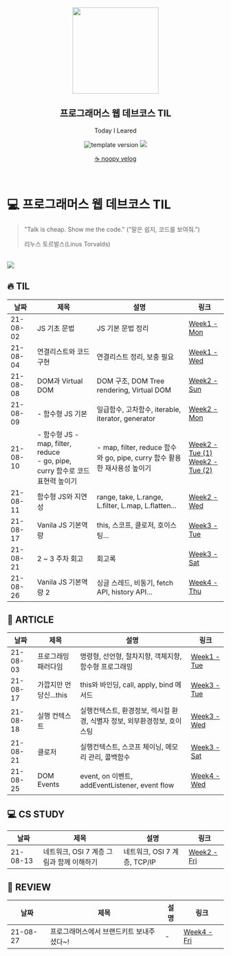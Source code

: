 <br/>
<p align="middle" >
  <img width="200px;" src="./src/images/prgms-logo.png"/>
</p>
<h2 align="middle">프로그래머스 웹 데브코스 TIL</h2>
<p align="middle">Today I Leared</p>
<p align="middle">
  <img src="https://img.shields.io/badge/version-1.0.0-blue?style=flat-square" alt="template version"/>
  <img src="https://img.shields.io/badge/language-md-md.svg?style=flat-square"/>
</p>

<p align="middle">
  <a href="https://velog.io/@jeongs">☕ noopy velog</a>  
</p>

<br/>

# 💻 프로그래머스 웹 데브코스 TIL

> "Talk is cheap. Show me the code."
> ("말은 쉽지, 코드를 보여줘.")
>
> 리누스 토르발스(Linus Torvalds)

<br/>


<img src='https://user-images.githubusercontent.com/68528752/112266619-99131300-8cb7-11eb-87e6-804f7b2e14f1.png'>

## 🔥 TIL

|날짜|제목|설명|링크|
|---|---|---|---|
|21-08-02|JS 기초 문법|JS 기본 문법 정리|[Week1 - Mon](https://velog.io/@jeongs/TIL-JS-기초-문법)|
|21-08-04|연결리스트와 코드 구현|연결리스트 정리, 보충 필요|[Week1 - Wed](https://velog.io/@jeongs/자료구조-연결리스트와-코드-구현)|
|21-08-08|DOM과 Virtual DOM|DOM 구조, DOM Tree rendering, Virtual DOM|[Week2 - Sun](https://velog.io/@jeongs/TIL-DOM과-Virtual-DOM)|
|21-08-09|- 함수형 JS 기본 |일급함수, 고차함수, iterable, iterator, generator|[Week2 - Mon](https://velog.io/@jeongs/TIL-함수형-프로그래밍)|
|21-08-10|- 함수형 JS - map, filter, reduce<br> - go, pipe, curry 함수로 코드 표현력 높이기|- map, filter, reduce 함수와 go, pipe, curry 함수 활용한 재사용성 높이기|[Week2 - Tue (1)](https://velog.io/@jeongs/TIL-함수형-JS-map-filter-reduce)<br>[Week2 - Tue (2)](https://velog.io/@jeongs/TIL-go-pipe-함수로-코드-표현력-높이기)|
|21-08-11|함수형 JS와 지연성|range, take, L.range, L.filter, L.map, L.flatten...|[Week2 - Wed](https://velog.io/@jeongs/TIL-함수형-JS와-지연성)|
|21-08-17|Vanila JS 기본역량|this, 스코프, 클로저, 호이스팅...|[Week3 - Tue](https://velog.io/@jeongs/TIL-Vanila-JS-기본-역량)|
|21-08-21|2 ~ 3 주차 회고|회고록|[Week3 - Sat](https://velog.io/@jeongs/1-2주차-회고)|
|21-08-26|Vanila JS 기본역량 2|싱글 스레드, 비동기, fetch API, history API...|[Week4 - Thu](https://velog.io/@jeongs/TIL-Vanila-JS-기본-역량-2)|



## 📃 ARTICLE
|날짜|제목|설명|링크|
|---|---|---|---|
|21-08-03|프로그래밍 패러다임|명령형, 선언형, 절차지향, 객체지향, 함수형 프로그래밍|[Week1 - Tue](https://velog.io/@jeongs/TIL-프로그래밍-패러다임)|
|21-08-17|가깝지만 먼 당신...this|this와 바인딩, call, apply, bind 메서드|[Week3 - Tue](https://velog.io/@jeongs/ARTICLE-가깝지만-먼-당신...-this)|
|21-08-18|실행 컨텍스트|실행컨텍스트, 환경정보, 렉시컬 환경, 식별자 정보, 외부환경정보, 호이스팅|[Week3 - Wed](https://velog.io/@jeongs/ARTICLE-실행-컨텍스트)|
|21-08-21|클로저|실행컨텍스트, 스코프 체이닝, 메모리 관리, 콜백함수|[Week3 - Sat](https://velog.io/@jeongs/ARTICLE-클로저)|
|21-08-25|DOM Events|event, on 이벤트, addEventListener, event flow|[Week4 - Wed](https://velog.io/@jeongs/ARTICLE-DOM-Events)|
## 💻 CS STUDY
|날짜|제목|설명|링크|
|---|---|---|---|
|21-08-13|네트워크, OSI 7 계층 그림과 함께 이해하기|네트워크, OSI 7 계층, TCP/IP|[Week2 - Fri](https://velog.io/@jeongs/네트워크-OSI-7-계층-그림과-함께-이해하기)|

## 👀 REVIEW
|날짜|제목|설명|링크|
|---|---|---|---|
|21-08-27|프로그래머스에서 브랜드키트 보내주셨다~!|-|[Week4 - Fri](https://velog.io/@jeongs/프로그래머스에서-브랜드키트-보내주셨다)|
